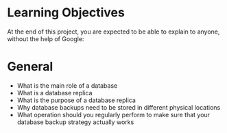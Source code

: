 # Learning Objectives
At the end of this project, you are expected to be able to explain to anyone, without the help of Google:

# General
* What is the main role of a database
* What is a database replica
* What is the purpose of a database replica
* Why database backups need to be stored in different physical locations
* What operation should you regularly perform to make sure that your database backup strategy actually works